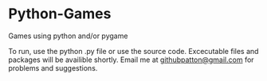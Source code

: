 # Python-Games
Games using python and/or pygame

To run, use the python .py file or use the source code.
Excecutable files and packages will be availible shortly.
Email me at githubpatton@gmail.com for problems and suggestions.
